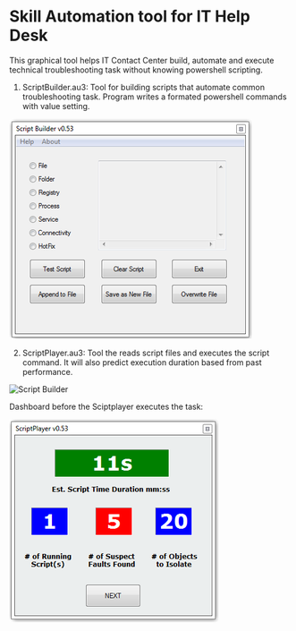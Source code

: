 # Skill Automation tool for IT Help Desk
This graphical tool helps IT Contact Center build, automate and execute technical troubleshooting task without knowing powershell scripting.


1) ScriptBuilder.au3: Tool for building scripts that automate common troubleshooting task. Program writes a formated powershell commands with value setting.     

![Script Builder](https://github.com/ntemena720/SkillAutomation/blob/master/scriptbuilder.PNG)




2) ScriptPlayer.au3: Tool the reads script files and executes the script command. It will also predict execution duration based from past performance.
  
![Script Builder](https://github.com/ntemena720/SkillAutomation/blob/master/ScriptPlayer.au3)

Dashboard before the Sciptplayer executes the task:

![Script Builder](https://github.com/ntemena720/SkillAutomation/blob/master/ScriptDash.PNG)








